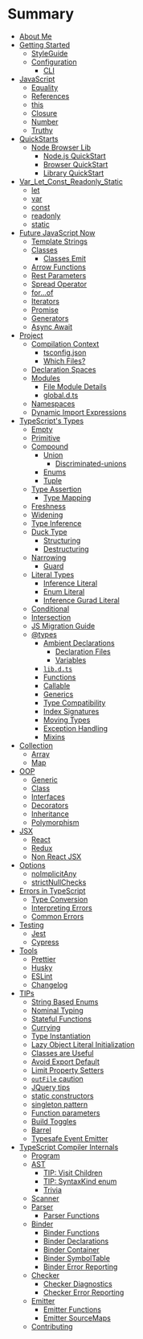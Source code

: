 # Summary

* [About Me](AboutMe.md) <!--completed-->
* [Getting Started](TypeScript.md) <!--completed-->
  * [StyleGuide](styleguide/styleguide.md)
  * [Configuration](configuration/configuration.md) <!--completed-->
    * [CLI](configuration/cli.md) <!--completed-->
* [JavaScript](javascript/recap.md)
  * [Equality](javascript/equality_condition.md) <!--completed-->
  * [References](javascript/references.md) <!--completed-->
  * [this](javascript/this.md) <!--completed-->
  * [Closure](javascript/closure.md) <!--completed-->
  * [Number](javascript/number.md) <!--completed-->
  * [Truthy](javascript/truthy.md) <!--completed-->
* [QuickStarts](quick/quick.md)  <!--completed-->
  * [Node Browser Lib](quick/quick.md)  <!--completed-->
    * [Node.js QuickStart](quick/nodejs.md)  <!--completed-->
    * [Browser QuickStart](quick/browser.md)  <!--completed-->
    * [Library QuickStart](quick/library.md)  <!--completed-->  
* [Var_Let_Const_Readonly_Static](defination/defination.md) <!--completed-->
  * [let](defination/let.md) <!--completed-->
  * [var](defination/var.md) <!--completed-->
  * [const](defination/const.md)   <!--completed-->
  * [readonly](types/readonly/readonly.md)   <!--completed-->
  * [static](types/static/static.md)   <!--completed-->
* [Future JavaScript Now](future-javascript.md) 
  * [Template Strings](types/string/template-strings.md)  <!--completed-->  
  * [Classes](classes.md)
    * [Classes Emit](classes-emit.md)
  * [Arrow Functions](arrow-functions.md)
  * [Rest Parameters](rest-parameters.md)
  * [Spread Operator](spread-operator.md)
  * [for...of](for...of.md)
  * [Iterators](iterators.md)
  * [Promise](promise.md)
  * [Generators](generators.md)
  * [Async Await](async-await.md)
* [Project](project/project.md)
  * [Compilation Context](project/compilation-context.md)
    * [tsconfig.json](project/tsconfig.md) <!--completed--> 
    * [Which Files?](project/files.md)
  * [Declaration Spaces](project/declarationspaces.md)
  * [Modules](project/modules.md)
    * [File Module Details](project/external-modules.md)
    * [global.d.ts](project/globals.md)
  * [Namespaces](project/namespaces.md)  <!--completed-->
  * [Dynamic Import Expressions](project/dynamic-import-expressions.md)
* [TypeScript's Types](types/types.md) <!--completed-->
  * [Empty](types/empty.md) <!--completed-->
  * [Primitive](types/primitive/primitive.md) <!--completed-->
  * [Compound](types/compound/compound.md)  <!--completed-->
    * [Union](types/compound/union/union.md) <!--completed-->
      * [Discriminated-unions](types/compound/union/discriminated-unions.md) <!--completed-->
    * [Enums](types/compound/enum/enum.md)  <!--completed-->
    * [Tuple](types/compound/tuple/tuple.md) <!--completed-->
  * [Type Assertion](types/type-assertion.md)<!--completed-->
    * [Type Mapping](types/mapping.md)  <!--completed-->  
  * [Freshness](types/freshness.md)  <!--completed-->  
  * [Widening](types/widening.md)  <!--completed-->  
  * [Type Inference](types/type-inference.md)
  * [Duck Type](types/duck/duck.md) <!--completed-->
    * [Structuring](types/duck/structural/structural.md) <!--completed-->
    * [Destructuring](types/duck/structural/destructuring.md) <!--completed-->
  * [Narrowing](types/narrowing/narrowing.md)   <!--completed-->    
      * [Guard](types/narrowing/guard.md)   <!--completed-->    
  * [Literal Types](types/literal/literal-types.md)<!--completed-->
    * [Inference Literal](types/inference-literal-types.md)   <!--completed-->
    * [Enum Literal](types/enum-literal-type.md)   <!--completed-->    
    * [Inference Gurad Literal](types/inference-literal-gurad-type.md)   <!--completed-->
  * [Conditional](types/conditional/conditional.md) <!--completed-->    
  * [Intersection](types/patterns/intersection/intersection.md) <!--completed-->      
  * [JS Migration Guide](types/migrating.md)
  * [@types](types/module/@types.md) <!--completed--> 
    * [Ambient Declarations](types/module/ambient/intro.md)<!--completed-->
      * [Declaration Files](types/module/ambient/d.ts.md)<!--completed-->
      * [Variables](types/module/ambient/variables.md)    <!--completed-->
    * [`lib.d.ts`](types/lib.d.ts.md)
    * [Functions](types/functions.md)
    * [Callable](types/callable.md)    
    * [Generics](types/generics.md)    
    * [Type Compatibility](types/type-compatibility.md)  
    * [Index Signatures](types/system/index-signatures.md)
    * [Moving Types](types/moving-types.md)
    * [Exception Handling](types/exceptions.md)
    * [Mixins](types/mixins.md)
* [Collection](collection/collection.md)
  * [Array](collection/array.md)    
  * [Map](collection/map.md)        
* [OOP](oop/oop.md)  
  * [Generic](types/generic/generic.md)    
  * [Class](oop/class.md)    
  * [Interfaces](oop/interfaces.md)  
  * [Decorators](oop/decorators.md)      
  * [Inheritance](oop/inheritance.md)        
  * [Polymorphism](oop/polymorphism.md)          
* [JSX](jsx/tsx.md)
  * [React](jsx/react.md)
  * [Redux](jsx/redux.md)
  * [Non React JSX](jsx/others.md)
* [Options](options/intro.md)
  * [noImplicitAny](options/noImplicitAny.md)
  * [strictNullChecks](options/strictNullChecks.md)
* [Errors in TypeScript](errors/main.md)
  * [Type Conversion](types/conversion.md)  <!--completed-->  
  * [Interpreting Errors](errors/interpreting-errors.md)  
  * [Common Errors](errors/common-errors.md)
* [Testing](testing/intro.md)
  * [Jest](testing/jest.md)
  * [Cypress](testing/cypress.md)
* [Tools](tools/intro.md)
  * [Prettier](tools/prettier.md)
  * [Husky](tools/husky.md)
  * [ESLint](tools/eslint.md)
  * [Changelog](tools/changelog.md)
* [TIPs](tips/main.md)
  * [String Based Enums](tips/stringEnums.md)
  * [Nominal Typing](tips/nominalTyping.md)
  * [Stateful Functions](tips/statefulFunctions.md)
  * [Currying](tips/currying.md)
  * [Type Instantiation](tips/typeInstantiation.md)
  * [Lazy Object Literal Initialization](tips/lazyObjectLiteralInitialization.md)
  * [Classes are Useful](tips/classesAreUseful.md)
  * [Avoid Export Default](tips/defaultIsBad.md)
  * [Limit Property Setters](tips/propertySetters.md)
  * [`outFile` caution](tips/outFile.md)
  * [JQuery tips](tips/jquery.md)
  * [static constructors](tips/staticConstructor.md)
  * [singleton pattern](tips/singleton.md)
  * [Function parameters](tips/functionParameters.md)
  * [Build Toggles](tips/build-toggles.md)
  * [Barrel](tips/barrel.md)  
  * [Typesafe Event Emitter](tips/typed-event.md)
* [TypeScript Compiler Internals](compiler/overview.md)
  * [Program](compiler/program.md)
  * [AST](compiler/ast.md)
    * [TIP: Visit Children](compiler/ast-tip-children.md)
    * [TIP: SyntaxKind enum](compiler/ast-tip-syntaxkind.md)
    * [Trivia](compiler/ast-trivia.md)
  * [Scanner](compiler/scanner.md)
  * [Parser](compiler/parser.md)
    * [Parser Functions](compiler/parser-functions.md)
  * [Binder](compiler/binder.md)
    * [Binder Functions](compiler/binder-functions.md)
    * [Binder Declarations](compiler/binder-declarations.md)
    * [Binder Container](compiler/binder-container.md)
    * [Binder SymbolTable](compiler/binder-symboltable.md)
    * [Binder Error Reporting](compiler/binder-diagnostics.md)
  * [Checker](compiler/checker.md)
    * [Checker Diagnostics](compiler/checker-global.md)
    * [Checker Error Reporting](compiler/checker-diagnostics.md)
  * [Emitter](compiler/emitter.md)
    * [Emitter Functions](compiler/emitter-functions.md)
    * [Emitter SourceMaps](compiler/emitter-sourcemaps.md)
  * [Contributing](compiler/contributing.md)
